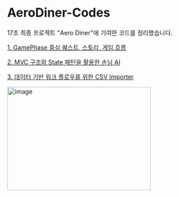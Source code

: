 # AeroDiner-Codes
17조 최종 프로젝트 "Aero Diner"에 기여한 코드를 정리했습니다.

[1. GamePhase 중심 퀘스트, 스토리, 게임 흐름](https://github.com/happy124210/AeroDiner-Codes/tree/main/GamePhase%20%EC%A4%91%EC%8B%AC%20%ED%80%98%EC%8A%A4%ED%8A%B8%2C%20%EC%8A%A4%ED%86%A0%EB%A6%AC%2C%20%EA%B2%8C%EC%9E%84%20%ED%9D%90%EB%A6%84)

[2. MVC 구조와 State 패턴을 활용한 손님 AI](https://github.com/happy124210/AeroDiner-Codes/tree/main/MVC%20%EA%B5%AC%EC%A1%B0%EC%99%80%20State%20%ED%8C%A8%ED%84%B4%EC%9D%84%20%ED%99%9C%EC%9A%A9%ED%95%9C%20%EC%86%90%EB%8B%98%20AI)

[3. 데이터 기반 워크 플로우를 위한 CSV Importer](https://github.com/happy124210/AeroDiner-Codes/tree/main/%EB%8D%B0%EC%9D%B4%ED%84%B0%20%EA%B8%B0%EB%B0%98%20%EC%9B%8C%ED%81%AC%20%ED%94%8C%EB%A1%9C%EC%9A%B0%EB%A5%BC%20%EC%9C%84%ED%95%9C%20CSV%20Importer)

<img width="332" height="239" alt="image" src="https://github.com/user-attachments/assets/aa2f0493-15c6-498e-81be-cd7068ce7413" />

